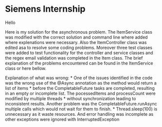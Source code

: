 # Siemens Internship
Hello

Here is my solution for the asynchronous problem. The ItemService class was modified with the correct solution and command line where added where explenations were necessary. 
Also the ItemController class was edited asa to resolve some coding problems. Moreover three test classes were added to test functionality for the controller and service classes and 
the regex email validation was completed in the Item class. 
The brief explanation of the problems encountered can be found in the ItemService class or here bellow.

Explanation of what was wrong:
     * One of the issues identified in the code was the wrong use of the @Async annotation as the method would return a list of items
     * before the CompletableFuture tasks are completed, resulting in an empty or incomplete list. The pocessedItems and processCount were modified by multiple threads
     * without synchronization leading to inconsistent results. Another problem was the CompletableFuture.runAsync multiple calls which would not wait for them to finish.
     * Thread.sleep(100) is unnecessary as it waste resources. And error handling was incomplete as other exceptions were ignored with InterruptedException
